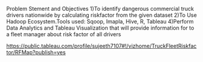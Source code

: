 Problem Stement and Objectives
1)To identify dangerous commercial truck drivers nationwide by calculating riskfactor from the given dataset
2)To Use Hadoop Ecosystem.Tools used: Sqoop, Imapla, Hive, R, Tableau
4)Perform Data Analytics and Tableau Visualization that will provide information for to a fleet manager about risk factor of all drivers

https://public.tableau.com/profile/sujeeth7107#!/vizhome/TruckFleetRiskfactor/RFMap?publish=yes
